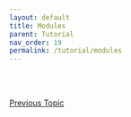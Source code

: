```yaml
---
layout: default
title: Modules
parent: Tutorial
nav_order: 19
permalink: /tutorial/modules
---
```







<br><br>

[Previous Topic](./asserts)